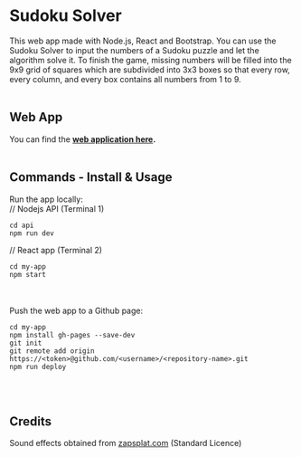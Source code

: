 # Sudoku Solver
This web app made with Node.js, React and Bootstrap. You can use the Sudoku Solver to input the numbers of a Sudoku puzzle and let the algorithm solve it. To finish the game, missing numbers will be filled into the 9x9 grid of squares which are subdivided into 3x3 boxes so that every row, every column, and every box contains all numbers from 1 to 9.
<br><br>

## Web App ##
You can find the <b><a href="https://gh28942.github.io/sudoku-solver/">web application here</a>.</b>
<br><br>

<!--## Video Demo ##
<p align="center">
	<a href="https://www.youtube.com/watch?v=P0FcoEb87cU" target="_blank" rel="noopener noreferrer">
		<img src="scr/yt-thumb.jpg" alt="Watch the video" width="60%" height="60%">
	</a>
</p>
											  
## Screenshots ##
![Overview over lotto games](scr/lotto-overview.jpg?raw=true "Overview over lotto games")
<p align="center">Overview over lotto games.</p>
<br><br>

![Lotto game UI](scr/lotto-game.jpg?raw=true "Lotto game UI")
<p align="center">Lotto game UI.</p>
<br><br>

![Lotto game UI](scr/lotto-game.jpg?raw=true "Lotto game UI")
<p align="center">Lotto game UI.</p>
<br><br>

![Lotto game UI](scr/lotto-game.jpg?raw=true "Lotto game UI")
<p align="center">Lotto game UI.</p>
<br><br>

## Strategy ##
Two main strategies are used to solve the puzzle: 

Explanation here.
<br><br>-->

## Commands - Install & Usage ##
Run the app locally:<br>
// Nodejs API (Terminal 1) 
```
cd api
npm run dev
```
// React app (Terminal 2)
```
cd my-app
npm start
```
<br><br>
Push the web app to a Github page:
```
cd my-app
npm install gh-pages --save-dev
git init
git remote add origin https://<token>@github.com/<username>/<repository-name>.git
npm run deploy
```
<br><br>

## Credits ##
Sound effects obtained from <a href="https://zapsplat.com">zapsplat.com</a> (Standard Licence)<br>




